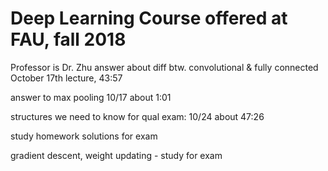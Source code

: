 # Deep Learning Course offered at FAU, fall 2018
Professor is Dr. Zhu
answer about diff btw. convolutional & fully connected October 17th lecture, 43:57

answer to max pooling 10/17 about 1:01

structures we need to know for qual exam: 10/24 about 47:26

study homework solutions for exam

gradient descent, weight updating - study for exam
